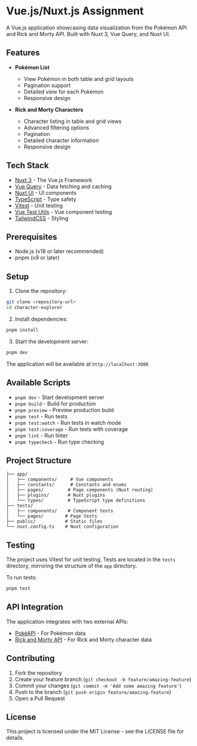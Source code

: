 # Vue.js/Nuxt.js Assignment

A Vue.js application showcasing data visualization from the Pokémon API and Rick and Morty API. Built with Nuxt 3, Vue Query, and Nuxt UI.

## Features

- **Pokémon List**

  - View Pokémon in both table and grid layouts
  - Pagination support
  - Detailed view for each Pokémon
  - Responsive design

- **Rick and Morty Characters**
  - Character listing in table and grid views
  - Advanced filtering options
  - Pagination
  - Detailed character information
  - Responsive design

## Tech Stack

- [Nuxt 3](https://nuxt.com/) - The Vue.js Framework
- [Vue Query](https://tanstack.com/query/latest) - Data fetching and caching
- [Nuxt UI](https://ui.nuxt.com/) - UI components
- [TypeScript](https://www.typescriptlang.org/) - Type safety
- [Vitest](https://vitest.dev/) - Unit testing
- [Vue Test Utils](https://test-utils.vuejs.org/) - Vue component testing
- [TailwindCSS](https://tailwindcss.com/) - Styling

## Prerequisites

- Node.js (v18 or later recommended)
- pnpm (v9 or later)

## Setup

1. Clone the repository:

```bash
git clone <repository-url>
cd character-explorer
```

2. Install dependencies:

```bash
pnpm install
```

3. Start the development server:

```bash
pnpm dev
```

The application will be available at `http://localhost:3000`

## Available Scripts

- `pnpm dev` - Start development server
- `pnpm build` - Build for production
- `pnpm preview` - Preview production build
- `pnpm test` - Run tests
- `pnpm test:watch` - Run tests in watch mode
- `pnpm test:coverage` - Run tests with coverage
- `pnpm lint` - Run linter
- `pnpm typecheck` - Run type checking

## Project Structure

```
├── app/
│   ├── components/     # Vue components
│   ├── constants/      # Constants and enums
│   ├── pages/         # Page components (Nuxt routing)
│   ├── plugins/       # Nuxt plugins
│   └── types/         # TypeScript type definitions
├── tests/
│   ├── components/    # Component tests
│   └── pages/        # Page tests
├── public/           # Static files
└── nuxt.config.ts    # Nuxt configuration
```

## Testing

The project uses Vitest for unit testing. Tests are located in the `tests` directory, mirroring the structure of the `app` directory.

To run tests:

```bash
pnpm test
```

## API Integration

The application integrates with two external APIs:

- [PokéAPI](https://pokeapi.co/) - For Pokémon data
- [Rick and Morty API](https://rickandmortyapi.com/) - For Rick and Morty character data

## Contributing

1. Fork the repository
2. Create your feature branch (`git checkout -b feature/amazing-feature`)
3. Commit your changes (`git commit -m 'Add some amazing feature'`)
4. Push to the branch (`git push origin feature/amazing-feature`)
5. Open a Pull Request

## License

This project is licensed under the MIT License - see the LICENSE file for details.
